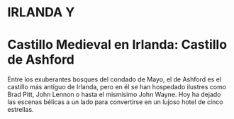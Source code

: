 # IRLANDA Y

# Castillo Medieval en Irlanda: Castillo de Ashford

Entre los exuberantes bosques del condado de Mayo, el de Ashford es el castillo más antiguo de Irlanda, pero en él se han hospedado ilustres como  Brad Pitt, John Lennon o hasta el mismísimo John Wayne. Hoy ha dejado las escenas bélicas a un lado para convertirse en un lujoso hotel de cinco estrellas.



 



